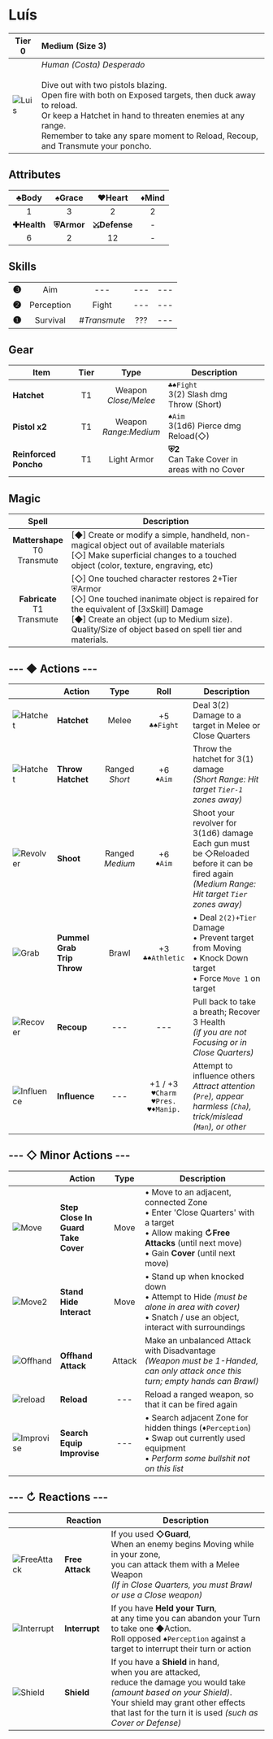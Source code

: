 # Luís

| Tier 0 | Medium (Size 3) |
| - | :- |
| ![Luis](https://imgur.com/1c6iR4H.png) | *Human (Costa) Desperado* <br><br> Dive out with two pistols blazing.<br>Open fire with both on Exposed targets, then duck  away to reload.<br> Or keep a Hatchet in hand to threaten enemies at any range. <br> Remember to take any spare moment to Reload, Recoup, and Transmute your poncho.|

## Attributes
|    ♣Body    |   ♠Grace   |    ♥Heart    | ♦Mind |
|:-----------:|:----------:|:------------:|:-----:|
|      1      |      3     |       2      |   2   |
| **✚Health** | **⛨Armor** | **⤩Defense** | - |
|    6    |    2   |  12 | - |

## Skills
||||||
| -: | :-: | :-: | :-: | :-: |
| <big>**❸**</big> | Aim | --- | --- | --- |
| <big>**❷**</big> | Perception | Fight | --- | --- |
| <big>**❶**</big> | Survival | *#Transmute* | ??? | --- |

## Gear
| Item | Tier | Type | Description |
|-|:-:|:-:|-|
| **Hatchet** | T1 | Weapon<br>*Close/Melee* | `♣♠Fight`<br>3(2) Slash dmg <br> Throw (Short) |
| **Pistol x2** | T1 | Weapon<br>*Range:Medium* | `♠Aim`<br>3(1d6) Pierce dmg <br> Reload(◇) |
| **Reinforced Poncho** | T1 | Light Armor | **⛨2** <br>Can Take Cover in areas with no Cover |

## Magic

| Spell | Description |
|:-:|-|
| **Mattershape**<br>T0<br>Transmute | [◆] Create or modify a simple, handheld, non-magical object out of available materials<br>[◇] Make superficial changes to a touched object (color, texture, engraving, etc) |
| **Fabricate**<br>T1<br>Transmute | [◇] One touched character restores 2+Tier ⛨Armor<br>[◇] One touched inanimate object is repaired for the equivalent of [3xSkill] Damage<br>[◆] Create an object (up to Medium size). Quality/Size of object based on spell tier and materials. |

## --- ◆ Actions ---

|  | Action | Type | Roll | Description |
|-|-|:-:|:-:|-|
| ![Hatchet](https://imgur.com/5JxMvs4.png) | **Hatchet** | Melee | +5<br>`♣♠Fight` | Deal 3(2) Damage to a target in Melee or Close Quarters |
| ![Hatchet](https://imgur.com/5JxMvs4.png) | **Throw Hatchet** | Ranged<br>*Short* | +6<br>`♠Aim` | Throw the hatchet for 3(1) damage<br> *(Short Range: Hit target `Tier-1` zones away)* |
| ![Revolver](https://imgur.com/Tna6wQR.png) | **Shoot** | Ranged<br>*Medium* | +6<br>`♠Aim` | Shoot your revolver for 3(1d6) damage<br> Each gun must be ◇Reloaded before it can be fired again<br>*(Medium Range: Hit target `Tier` zones away)* |
| ![Grab](https://imgur.com/4iPdPQk.png) | **Pummel<br>Grab<br>Trip<br>Throw** | Brawl | +3<br>`♣♠Athletic` | • Deal `2(2)+Tier` Damage<br>• Prevent target from Moving<br>• Knock Down target<br>• Force `Move 1` on target |
| ![Recover](https://imgur.com/5LR4eTj.png) | **Recoup** | --- | --- | Pull back to take a breath; Recover 3 Health<br>*(if you are not Focusing or in Close Quarters)* |
| ![Influence](https://imgur.com/lcgrkYO.png) | **Influence** | --- | +1 / +3<br>`♥Charm`<br>`♥Pres.`<br>`♥♦Manip.` | Attempt to influence others<br>*Attract attention (`Pre`), appear harmless (`Cha`), trick/mislead (`Man`), or other* |


## --- ◇ Minor Actions ---

|  | Action | Type | Description |
|-|-|:-:|-|
| ![Move](https://imgur.com/ZHmlrgx.png) | **Step<br>Close In<br>Guard<br>Take Cover** | Move | • Move to an adjacent, connected Zone<br>• Enter 'Close Quarters' with a target<br>• Allow making **↻Free Attacks** (until next move)<br>• Gain **Cover** (until next move) |
| ![Move2](https://imgur.com/ZHmlrgx.png) | **Stand<br>Hide<br>Interact** | Move | • Stand up when knocked down<br>• Attempt to Hide *(must be alone in area with cover)*<br>• Snatch / use an object, interact with surroundings |
| ![Offhand](https://imgur.com/L190Wlo.png) | **Offhand Attack** | Attack | Make an unbalanced Attack with Disadvantage<br>*(Weapon must be 1-Handed, can only attack once this turn; empty hands can Brawl)* |
| ![reload](https://imgur.com/U3ArDfm.png) | **Reload** | --- | Reload a ranged weapon, so that it can be fired again |
| ![Improvise](https://imgur.com/ivypdCv.png) | **Search<br>Equip<br>Improvise** | --- | • Search adjacent Zone for hidden things (`♦Perception`)<br>• Swap out currently used equipment<br>• *Perform some bullshit not on this list* |

## --- ↻ Reactions ---

|  | Reaction | Description |
|-|-|-|
| ![FreeAttack](https://imgur.com/FvgCN2S.png) | **Free Attack** | If you used **◇Guard**, <br>When an enemy begins Moving while in your zone,<br>you can attack them with a Melee Weapon<br>*(If in Close Quarters, you must Brawl or use a Close weapon)* |
| ![Interrupt](https://imgur.com/jIlIjea.png) | **Interrupt** | If you have **Held your Turn**,<br>at any time you can abandon your Turn to take one ◆Action.<br>Roll opposed `♠Perception` against a target to interrupt their turn or action |
| ![Shield](https://imgur.com/LjiLuck.png) | **Shield** | If you have a **Shield** in hand,<br>when you are attacked,<br>reduce the damage you would take *(amount based on your Shield)*.<br>Your shield may grant other effects that last for the turn it is used *(such as Cover or Defense)* |
